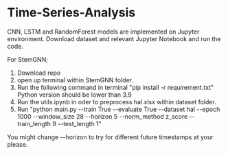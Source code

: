 ﻿# Time-Series-Analysis
CNN, LSTM and RandomForest models are implemented on Jupyter environment. Download dataset and relevant Jupyter Notebook and run the code. 

For StemGNN; 
1. Download repo
2. open up terminal within StemGNN folder.
3. Run the following command in terminal "pip install -r requirement.txt" Python version should be lower than 3.9
4. Run the utils.ipynb in oder to preprocess hal.xlsx within dataset folder.
5. Run "python main.py --train True --evaluate True --dataset hal --epoch 1000 --window_size 28 --horizon 5 --norm_method z_score --train_length 9  --test_length 1"

You might change --horizon to try for different future timestamps at your please. 
